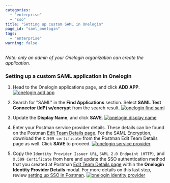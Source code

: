 ```yaml
---
categories:
  - "enterprise"
  - "sso"
title: "Setting up custom SAML in Onelogin"
page_id: "saml_onelogin"
tags: 
  - "enterprise"
warning: false
---
```


*Note: only an admin of your Onelogin organization can create the application.*

### Setting up a custom SAML application in Onelogin

1. Head to the Onelogin applications page, and click **ADD APP**.
   [![onelogin add app](https://s3.amazonaws.com/postman-static-getpostman-com/postman-docs/onelogin_add_app.png)](https://s3.amazonaws.com/postman-static-getpostman-com/postman-docs/onelogin_add_app.png)  

2. Search for "SAML" in the **Find Applications** section. Select **SAML Test Connector (IdP) w/encrypt** from the search result. 
   [![onelogin find saml](https://s3.amazonaws.com/postman-static-getpostman-com/postman-docs/onelogin_find_saml.png)](https://s3.amazonaws.com/postman-static-getpostman-com/postman-docs/onelogin_find_saml.png)

3. Update the **Display Name**, and click **SAVE**.
   [![onelogin display name](https://s3.amazonaws.com/postman-static-getpostman-com/postman-docs/onelogin_display.png)](https://s3.amazonaws.com/postman-static-getpostman-com/postman-docs/onelogin_display.png)

4. Enter your Postman service provider details. These details can be found on the Postman [Edit Team Details page](https://app.getpostman.com/dashboard/teams/edit). For the SAML Encryption, download the `X.509 certificate` from the Postman Edit Team Details page as well. Click **SAVE** to proceed.
   [![onelogin service provider](https://s3.amazonaws.com/postman-static-getpostman-com/postman-docs/onelogin_service_provider.png)](https://s3.amazonaws.com/postman-static-getpostman-com/postman-docs/onelogin_service_provider.png)

5. Copy the `Identity Provider Issuer URL`, `SAML 2.0 Endpoint (HTTP)`, and `X.509 Certificate` from here and update the SSO authentication method that you created at Postman [Edit Team Details page](https://app.getpostman.com/dashboard/teams/edit) within the **Onelogin Identity Provider Details** modal. For more details on this last step, review [setting up SSO in Postman](/docs/enterprise/sso/admin_sso). 
   [![onelogin identity provider](https://s3.amazonaws.com/postman-static-getpostman-com/postman-docs/onelogin_identity_provider.png)](https://s3.amazonaws.com/postman-static-getpostman-com/postman-docs/onelogin_identity_provider.png)
